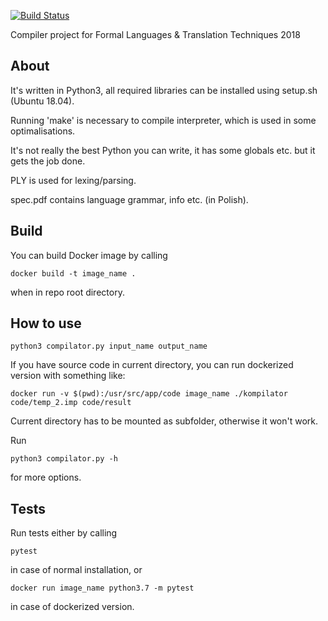 [![Build Status](https://travis-ci.org/d0ku/compiler.svg?branch=master)](https://travis-ci.org/d0ku/compiler)

Compiler project for Formal Languages & Translation Techniques 2018
## About
It's written in Python3, all required libraries can be installed using setup.sh (Ubuntu 18.04).

Running 'make' is necessary to compile interpreter, which is used in some optimalisations.

It's not really the best Python you can write, it has some globals etc. but it gets the job done.

PLY is used for lexing/parsing.

spec.pdf contains language grammar, info etc. (in Polish).

## Build

You can build Docker image by calling
```
docker build -t image_name .
```

when in repo root directory.

## How to use
```
python3 compilator.py input_name output_name
```

If you have source code in current directory, you can run dockerized version with something like:
```
docker run -v $(pwd):/usr/src/app/code image_name ./kompilator code/temp_2.imp code/result
```

Current directory has to be mounted as subfolder, otherwise it won't work.

Run
```
python3 compilator.py -h
```
for more options.

## Tests
Run tests either by calling 
```
pytest
```

in case of normal installation, or
```
docker run image_name python3.7 -m pytest

```

in case of dockerized version.
